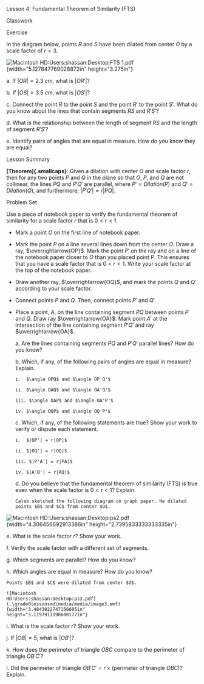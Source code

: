 Lesson 4: Fundamental Theorem of Similarity (FTS)

Classwork

Exercise

In the diagram below, points $R$ and $S$ have been dilated from center
$O$ by a scale factor of $r = 3$.

![Macintosh HD:Users:shassan:Desktop:FTS
1.pdf](.\grade8lessonsmd\media/media/image1.emf){width="5.127847769028872in"
height="3.275in"}

a.  If $|OR| = 2.3\ cm$, what is $\left| OR' \right|$?

b.  If $|OS| = 3.5\ cm$, what is $\left| OS' \right|$?

c.  Connect the point $R$ to the point $S$ and the point $R'$ to the
    point $S'$. What do you know about the lines that contain segments
    $RS$ and $R'S'$?

d.  What is the relationship between the length of segment $RS$ and the
    length of segment $R'S'$?

e.  Identify pairs of angles that are equal in measure. How do you know
    they are equal?

Lesson Summary

**[Theorem]{.smallcaps}**: Given a dilation with center $O$ and scale
factor $r$, then for any two points $P$ and $Q$ in the plane so that
$O$, $P$, and $Q$ are not collinear, the lines $PQ$ and $P'Q'$ are
parallel, where $P' = Dilation(P)$ and $Q' = Dilation(Q)$, and
furthermore, $|P'Q'| = r|PQ|$.

Problem Set

Use a piece of notebook paper to verify the fundamental theorem of
similarity for a scale factor $r$ that is $0 < r < 1$.

- Mark a point $O$ on the first line of notebook paper.

- Mark the point $P$ on a line several lines down from the center$\ O$.
  Draw a ray, $\overrightarrow{OP}$. Mark the point $P'$ on the ray and
  on a line of the notebook paper closer to $O$ than you placed point
  $P$. This ensures that you have a scale factor that is $0 < r < 1$.
  Write your scale factor at the top of the notebook paper.

- Draw another ray, $\overrightarrow{OQ}$, and mark the points $Q$ and
  $Q'$ according to your scale factor.

- Connect points $P$ and $Q$. Then, connect points $P'$ and $Q'$.

- Place a point, $A$, on the line containing segment $PQ$ between points
  $P$ and $Q$. Draw ray $\overrightarrow{OA}$. Mark point $A'$ at the
  intersection of the line containing segment $P'Q'$ and ray
  $\overrightarrow{OA}$.

  a.  Are the lines containing segments $PQ$ and $P'Q'$ parallel lines?
      How do you know?

  b.  Which, if any, of the following pairs of angles are equal in
      measure? Explain.

      i.  $\angle OPQ$ and $\angle OP'Q'$

      ii. $\angle OAQ$ and $\angle OA'Q'$

      iii. $\angle OAP$ and $\angle OA'P'$

      iv. $\angle OQP$ and $\angle OQ'P'$

  c.  Which, if any, of the following statements are true? Show your
      work to verify or dispute each statement.

      i.  $|OP'| = r|OP|$

      ii. $|OQ'| = r|OQ|$

      iii. $|P'A'| = r|PA|$

      iv. $|A'Q'| = r|AQ|$

  d.  Do you believe that the fundamental theorem of similarity (FTS) is
      true even when the scale factor is $0 < r < 1$? Explain.

      Caleb sketched the following diagram on graph paper. He dilated
      points $B$ and $C$ from center $O$.

![Macintosh
HD:Users:shassan:Desktop:ps2.pdf](.\grade8lessonsmd\media/media/image2.emf){width="4.306456692913386in"
height="2.7395833333333335in"}

e.  What is the scale factor $r$? Show your work.

f.  Verify the scale factor with a different set of segments.

g.  Which segments are parallel? How do you know?

h.  Which angles are equal in measure? How do you know?

    Points $B$ and $C$ were dilated from center $O$.

    ![Macintosh
    HD:Users:shassan:Desktop:ps3.pdf](.\grade8lessonsmd\media/media/image3.emf){width="3.4843022747156605in"
    height="3.1197911198600177in"}

i.  What is the scale factor $r$? Show your work.

j.  If $|OB| = 5$, what is $\left| OB' \right|$?

k.  How does the perimeter of triangle $OBC$ compare to the perimeter of
    triangle $OB'C'$?

l.  Did the perimeter of triangle $OB'C' = r \times ($perimeter of
    triangle $OBC)$? Explain.
